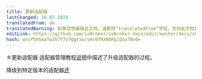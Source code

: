 ```yaml
---
title: 更新适配器
lastChanged: 16.07.2019
translatedFrom: de
translatedWarning: 如果您想编辑此文档，请删除“translatedFrom”字段，否则此文档将再次自动翻译
editLink: https://github.com/ioBroker/ioBroker.docs/edit/master/docs/zh-cn/install/updateadapter.md
hash: wncP50SmaTw3k7T7o7Qgtxw/vHr0TMXN0Rg1QSu7BvQ=
---
```

＃更新适配器
适配器管理教程[说明](../tutorial/adapter.md#upgradeeinesadapters)中描述了升级适配器的过程。

降级到特定版本的适配器[还](../tutorial/adapter.md#downgradeeinesadapters)